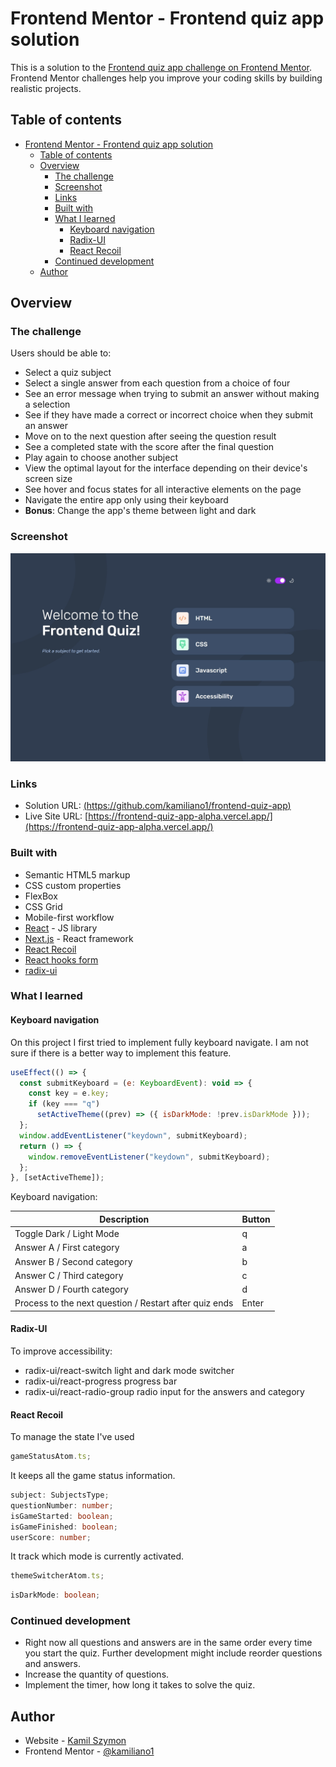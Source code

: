 # Frontend Mentor - Frontend quiz app solution

This is a solution to the [Frontend quiz app challenge on Frontend Mentor](https://www.frontendmentor.io/challenges/frontend-quiz-app-BE7xkzXQnU). Frontend Mentor challenges help you improve your coding skills by building realistic projects.

## Table of contents

- [Frontend Mentor - Frontend quiz app solution](#frontend-mentor---frontend-quiz-app-solution)
  - [Table of contents](#table-of-contents)
  - [Overview](#overview)
    - [The challenge](#the-challenge)
    - [Screenshot](#screenshot)
    - [Links](#links)
    - [Built with](#built-with)
    - [What I learned](#what-i-learned)
      - [Keyboard navigation](#keyboard-navigation)
      - [Radix-UI](#radix-ui)
      - [React Recoil](#react-recoil)
    - [Continued development](#continued-development)
  - [Author](#author)

## Overview

### The challenge

Users should be able to:

- Select a quiz subject
- Select a single answer from each question from a choice of four
- See an error message when trying to submit an answer without making a selection
- See if they have made a correct or incorrect choice when they submit an answer
- Move on to the next question after seeing the question result
- See a completed state with the score after the final question
- Play again to choose another subject
- View the optimal layout for the interface depending on their device's screen size
- See hover and focus states for all interactive elements on the page
- Navigate the entire app only using their keyboard
- **Bonus**: Change the app's theme between light and dark

### Screenshot

![Frontend quiz app screenshot](./screenshot.jpeg)

### Links

- Solution URL: [(https://github.com/kamiliano1/frontend-quiz-app)](https://github.com/kamiliano1/frontend-quiz-app)
- Live Site URL: [https://frontend-quiz-app-alpha.vercel.app/](https://frontend-quiz-app-alpha.vercel.app/)

### Built with

- Semantic HTML5 markup
- CSS custom properties
- FlexBox
- CSS Grid
- Mobile-first workflow
- [React](https://reactjs.org/) - JS library
- [Next.js](https://nextjs.org/) - React framework
- [React Recoil](https://recoiljs.org/)
- [React hooks form](https://react-hook-form.com/)
- [radix-ui](https://www.radix-ui.com/)

### What I learned

#### Keyboard navigation

On this project I first tried to implement fully keyboard navigate. I am not sure if there is a better way to implement this feature.

```js
useEffect(() => {
  const submitKeyboard = (e: KeyboardEvent): void => {
    const key = e.key;
    if (key === "q")
      setActiveTheme((prev) => ({ isDarkMode: !prev.isDarkMode }));
  };
  window.addEventListener("keydown", submitKeyboard);
  return () => {
    window.removeEventListener("keydown", submitKeyboard);
  };
}, [setActiveTheme]);
```

Keyboard navigation:

| Description                                            | Button |
| ------------------------------------------------------ | ------ |
| Toggle Dark / Light Mode                               | q      |
| Answer A / First category                              | a      |
| Answer B / Second category                             | b      |
| Answer C / Third category                              | c      |
| Answer D / Fourth category                             | d      |
| Process to the next question / Restart after quiz ends | Enter  |

#### Radix-UI

To improve accessibility:

- radix-ui/react-switch light and dark mode switcher
- radix-ui/react-progress progress bar
- radix-ui/react-radio-group radio input for the answers and category

#### React Recoil

To manage the state I've used

```js
gameStatusAtom.ts;
```

It keeps all the game status information.

```ts
subject: SubjectsType;
questionNumber: number;
isGameStarted: boolean;
isGameFinished: boolean;
userScore: number;
```

It track which mode is currently activated.

```js
themeSwitcherAtom.ts;
```

```ts
isDarkMode: boolean;
```

### Continued development

- Right now all questions and answers are in the same order every time you start the quiz. Further development might include reorder questions and answers.
- Increase the quantity of questions.
- Implement the timer, how long it takes to solve the quiz.

## Author

- Website - [Kamil Szymon](https://github.com/kamiliano1)
- Frontend Mentor - [@kamiliano1](https://www.frontendmentor.io/profile/kamiliano1)
